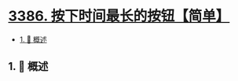 # [3386. 按下时间最长的按钮【简单】](https://github.com/tnotesjs/TNotes.leetcode/tree/main/notes/3386.%20%E6%8C%89%E4%B8%8B%E6%97%B6%E9%97%B4%E6%9C%80%E9%95%BF%E7%9A%84%E6%8C%89%E9%92%AE%E3%80%90%E7%AE%80%E5%8D%95%E3%80%91)

<!-- region:toc -->

- [1. 📝 概述](#1--概述)

<!-- endregion:toc -->

## 1. 📝 概述
